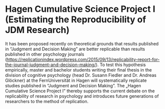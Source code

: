 # Hagen Cumulative Science Project I (Estimating the Reproducibility of JDM Research)

It has been proposed recently on theoretical grounds that results published in “Judgment and Decision Making” are better replicable than results published in other psychology journals (https://replicationindex.wordpress.com/2015/09/13/replicability-report-for-the-journal-judgment-and-decision-making/). To test this hypothesis empirically, master and bachelor students writing their final thesis in the division of cognitive psychology (head Dr. Susann Fiedler and Dr. Andreas Glöckner) at the FernUniversität in Hagen will systematically replicate studies published in “Judgment and Decision Making”. The „Hagen Cumulative Science Project I” thereby supports the current debate on the replicability of research in psychology and introduces future generations of researchers to the method of replication.

